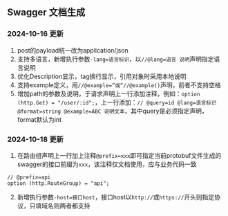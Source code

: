 ## Swagger 文档生成

### 2024-10-16 更新

1. post的payload统一改为application/json
2. 支持多语言，新增执行参数`-lang=语言标识`，以`//@lang=语言 说明`声明指定语言说明
3. 优化Description显示，tag换行显示，引用对象时采用本地说明
4. 支持example定义，用`//@example=”或“//@example()`声明，前者不支持空格
5. 增加path的参数及说明，于请求声明上一行添加注释，例如：`option (http.Get) = "/user/:id";`，上一行添加：`// @query=id @lang=语言标识 @format=string @example=ABC 说明文本`，其中query是必须指定声明，format默认为int

### 2024-10-18 更新

1. 在路由组声明上一行加上注释`@prefix=xxx`即可指定当前protobuf文件生成的swagger的接口前缀为`xxx`，该注释仅文档使用，应与业务代码一致
```
// @prefix=api
option (http.RouteGroup) = "api";
```
2. 新增执行参数`-host=接口host`，接口host以`http://`或`https://`开头则指定协议，只填域名则两者都支持